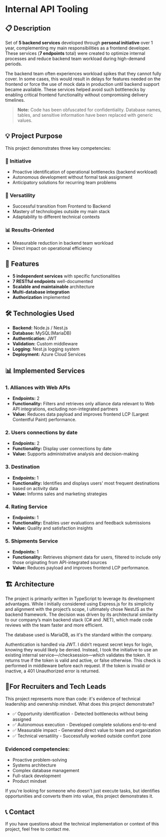 # Internal API Tooling

## 📋 Description

Set of **5 backend services** developed through **personal initiative** over 1 year, complementing my main responsibilities as a frontend developer. These services (**7 endpoints** total) were created to optimize internal processes and reduce backend team workload during high-demand periods.

The backend team often experiences workload spikes that they cannot fully cover. In some cases, this would result in delays for features needed on the frontend or force the use of mock data in production until backend support became available. These services helped avoid such bottlenecks by enabling critical frontend functionality without compromising delivery timelines.

> **Note:** Code has been obfuscated for confidentiality. Database names, tables, and sensitive information have been replaced with generic values.

## 💡 Project Purpose

This project demonstrates three key competencies:

### 🎯 **Initiative**
- Proactive identification of operational bottlenecks (backend workload)
- Autonomous development without formal task assignment
- Anticipatory solutions for recurring team problems

### 🔄 **Versatility**
- Successful transition from Frontend to Backend
- Mastery of technologies outside my main stack
- Adaptability to different technical contexts

### 📊 **Results-Oriented**
- Measurable reduction in backend team workload
- Direct impact on operational efficiency

## 🚀 Features

- **5 independent services** with specific functionalities
- **7 RESTful endpoints** well-documented
- **Scalable and maintainable** architecture
- **Multi-database integration**
- **Authorization** implemented

## 🛠️ Technologies Used

- **Backend:** Node.js / Nest.js
- **Database:** MySQL(MariaDB)
- **Authentication:** JWT
- **Validation:** Custom middleware
- **Logging:** Nest.js logging system
- **Deployment:** Azure Cloud Services

## 📊 Implemented Services

### 1. Alliances with Web APIs
- **Endpoints:** 2
- **Functionality:** Filters and retrieves only alliance data relevant to Web API integrations, excluding non-integrated partners
- **Value:** Reduces data payload and improves frontend LCP (Largest Contentful Paint) performance.
 
### 2. Users connections by date
- **Endpoints:** 2  
- **Functionality:** Display user connections by date
- **Value:** Supports administrative analysis and decision-making

### 3. Destination
- **Endpoints:** 1
- **Functionality:** Identifies and displays users' most frequent destinations based on activity data
- **Value:** Informs sales and marketing strategies

### 4. Rating Service
- **Endpoints:** 1
- **Functionality:** Enables user evaluations and feedback submissions
- **Value:** Quality and satisfaction insights

### 5. Shipments Service
- **Endpoints:** 1
- **Functionality:** Retrieves shipment data for users, filtered to include only those originating from API-integrated sources
- **Value:** Reduces payload and improves frontend LCP performance.

## 🏗️ Architecture
The project is primarily written in TypeScript to leverage its development advantages. While I initially considered using Express.js for its simplicity and alignment with the project’s scope, I ultimately chose NestJS as the backend framework. The decision was driven by its architectural similarity to our company’s main backend stack (C# and .NET), which made code reviews with the team faster and more efficient.

The database used is MariaDB, as it's the standard within the company.

Authentication is handled via JWT. I didn’t request secret keys for login, knowing they would likely be denied. Instead, I took the initiative to use an existing internal service—/checksession—which validates the token. It returns true if the token is valid and active, or false otherwise. This check is performed in middleware before each request. If the token is invalid or inactive, a 401 Unauthorized error is returned.
  
## 🎯For Recruiters and Tech Leads
This project represents more than code: it's evidence of technical leadership and ownership mindset.
What does this project demonstrate?
- ✅ Opportunity identification - Detected bottlenecks without being assigned
- ✅ Autonomous execution - Developed complete solutions end-to-end
- ✅ Measurable impact - Generated direct value to team and organization
- ✅ Technical versatility - Successfully worked outside comfort zone

### Evidenced competencies:
- Proactive problem-solving
- Systems architecture
- Complex database management
- Full-stack development
- Product mindset

If you're looking for someone who doesn't just execute tasks, but identifies opportunities and converts them into value, this project demonstrates it.
## 📞 Contact
If you have questions about the technical implementation or context of this project, feel free to contact me.
